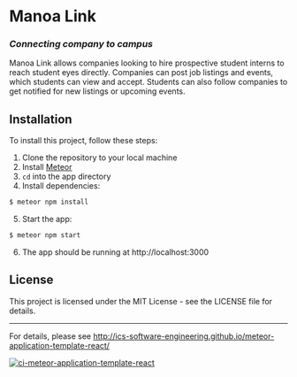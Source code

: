 # Manoa Link

### _Connecting company to campus_

Manoa Link allows companies looking to hire prospective student interns to reach student eyes directly. Companies can post job listings and events, which students can view and accept. Students can also follow companies to get notified for new listings or upcoming events.

## Installation

To install this project, follow these steps:

1. Clone the repository to your local machine
2. Install [Meteor](https://docs.meteor.com/install.html)
3. `cd` into the app directory
4. Install dependencies:

```bash
$ meteor npm install
```

5. Start the app:

```bash
$ meteor npm start
```

6. The app should be running at http://localhost:3000

## License

This project is licensed under the MIT License - see the LICENSE file for details.

---

For details, please see http://ics-software-engineering.github.io/meteor-application-template-react/

[![ci-meteor-application-template-react](https://github.com/ics-software-engineering/meteor-application-template-react/actions/workflows/ci.yml/badge.svg)](https://github.com/ics-software-engineering/meteor-application-template-react/actions/workflows/ci.yml)
